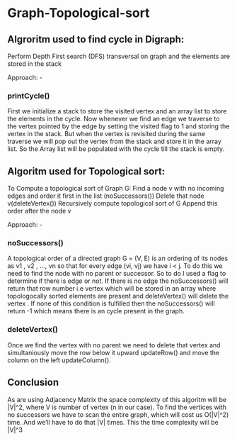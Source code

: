 # Graph-Topological-sort

## Algroritm used to find cycle in Digraph: 
 
Perform Depth First search (DFS) transversal on graph and the elements are stored in the stack 
 
Approach: - 
 
### printCycle() 
First we initialize a stack to store the visited vertex and an array list to store the elements in the cycle. Now whenever we find an edge we traverse to the vertex pointed by the edge by setting the visited flag to 1 and storing the vertex in the stack. But when the vertex is revisited during the same traverse we will pop out the vertex from the stack and store it in the array list. So the Array list will be populated with the cycle till the stack is empty.

## Algoritm used for Topological sort: 
 
To Compute a topological sort of Graph G:  Find a node v with no incoming edges and order it first in the list (noSuccessors())  Delete that node v(deleteVertex()) Recursively compute topological sort of G  Append this order after the node v 
 
Approach: - 
 
### noSuccessors() 
A topological order of a directed graph G = (V, E) is an ordering of its nodes as v1 , v2 , …, vn so that for every edge (vi, vj) we have i < j. To do this we need to find the node with no parent or successor. So to do I used a flag to determine if there is edge or not. If there is no edge the noSuccessors() will return that row number i.e vertex which will be stored in an array where topologocally sorted elements are present and deleteVertex() will delete the vertex . If none of this condition is fulfilled then the noSuccessors() will return -1 which means there is an cycle present in the graph.  
 
### deleteVertex() 
Once we find the vertex with no parent we need to delete that vertex and simultaniously move the row below it upward updateRow() and move the column on the left updateColumn(). 


## Conclusion
As are using Adjacency Matrix the space complexity of this algoritm will be |V|^2, where V is number of vertex (n in our case).  To find the vertices with no successors we have to scan the entire graph, which will cost us O(|V|^2) time. And we’ll have to do that |V| times. This the time complexity will be |V|^3

